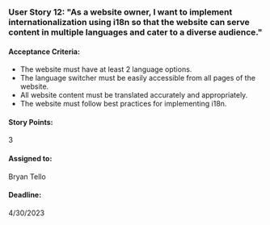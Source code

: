 ### User Story 12: "As a website owner, I want to implement internationalization using i18n so that the website can serve content in multiple languages and cater to a diverse audience."

#### Acceptance Criteria: 
- The website must have at least 2 language options.
- The language switcher must be easily accessible from all pages of the website.
- All website content must be translated accurately and appropriately.
- The website must follow best practices for implementing i18n.

#### Story Points: 
3

#### Assigned to: 
Bryan Tello

#### Deadline: 
4/30/2023
